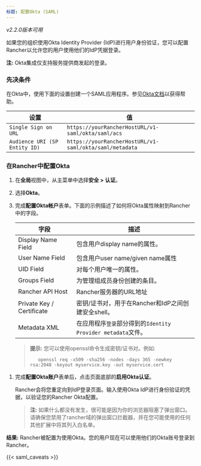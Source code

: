 ```yaml
---
标题: 配置Okta (SAML)
---
```


_v2.2.0版本可用_

如果您的组织使用Okta Identity Provider (IdP)进行用户身份验证，您可以配置Rancher以允许您的用户使用他们的IdP凭据登录。

**注:** Okta集成仅支持服务提供商发起的登录。

### 先决条件

在Okta中，使用下面的设置创建一个SAML应用程序。参见[Okta文档](https://developer.okta.com/standards/SAML/setting_up_a_saml_application_in_okta)以获得帮助。

| 设置                          | 值                                                      |
| ----------------------------- | ------------------------------------------------------- |
| `Single Sign on URL`          | `https://yourRancherHostURL/v1-saml/okta/saml/acs`      |
| `Audience URI (SP Entity ID)` | `https://yourRancherHostURL/v1-saml/okta/saml/metadata` |

### 在Rancher中配置Okta

1.  在**全局**视图中，从主菜单中选择**安全 > 认证**。

1.  选择**Okta**。

1.  完成**配置Okta帐户**表单。下面的示例描述了如何将Okta属性映射到Rancher中的字段。


    | 字段                      | 描述                                                                          |
    | ------------------------- | ----------------------------------------------------------------------------- |
    | Display Name Field        | 包含用户display name的属性。                                                |
    | User Name Field           | 包含用户user name/given name属性                                          |
    | UID Field                 | 对每个用户唯一的属性。                                                      |
    | Groups Field              | 为管理组成员身份创建的条目。                                                  |
    | Rancher API Host          | Rancher服务器的URL地址                                                        |
    | Private Key / Certificate | 密钥/证书对，用于在Rancher和IdP之间创建安全shell。                            |
    | Metadata XML              | 在应用程序`登录`部分得到的`Identity Provider metadata`文件。                                     |
    >**提示:** 您可以使用openssl命令生成密钥/证书对。例如:
    >
    >        openssl req -x509 -sha256 -nodes -days 365 -newkey rsa:2048 -keyout myservice.key -out myservice.cert

1) 完成**配置Okta账户**表单后，点击页面底部的**启用Okta认证**。

   Rancher会将您重定向到IdP登录页面。输入使用Okta IdP进行身份验证的凭据，以验证您的Rancher Okta配置。

   >**注:** 如果什么都没有发生，很可能是因为你的浏览器阻塞了弹出窗口。请确保您禁用了rancher域的弹出窗口拦截器，并在您可能使用的任何其他扩展中将其列入白名单。

**结果:** Rancher被配置为使用Okta。您的用户现在可以使用他们的Okta账号登录到Rancher。

{{< saml_caveats >}}
